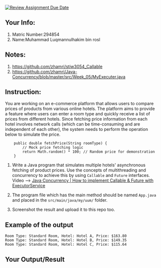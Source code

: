 [![Review Assignment Due Date](https://classroom.github.com/assets/deadline-readme-button-22041afd0340ce965d47ae6ef1cefeee28c7c493a6346c4f15d667ab976d596c.svg)](https://classroom.github.com/a/JlqoQ6ot)
## Your Info:
1. Matric Number:294854
1. Name:Muhammad Luqmannulhakim bin rosl

## Notes:

1. https://github.com/zhamri/stiw3054_Callable
2. https://github.com/zhamri/Java-Concurrency/blob/master/src/Week_05/MyExecuter.java
   
## Instruction:

You are working on an e-commerce platform that allows users to compare prices of products from various online hotels. The platform aims to provide a feature where users can enter a room type and quickly receive a list of prices from different hotels. Since fetching price information from each hotel involves network calls (which can be time-consuming and are independent of each other), the system needs to perform the operation below to simulate the price.

```
    public double fetchPrice(String roomType) {
        // Mock price fetching logic
        return Math.random() * 100; // Random price for demonstration
    }
```

1. Write a Java program that simulates multiple hotels' asynchronous fetching of product prices. Use the concepts of multithreading and concurrency to achieve this by using `Callable` and `Future` interfaces. Video --> [Java Concurrency | How to implement Callable & Future with ExecutorService](https://youtu.be/oXC8izF1jAI)

1. The program file which has the main method should be named `App.java` and placed in the `src/main/java/my/uum/` folder.

1. Screenshot the result and upload it to this repo too.


## Example of the output
```
Room Type: Standard Room, Hotel: Hotel A, Price: $163.80
Room Type: Standard Room, Hotel: Hotel B, Price: $149.35
Room Type: Standard Room, Hotel: Hotel C, Price: $115.64
```

## Your Output/Result
